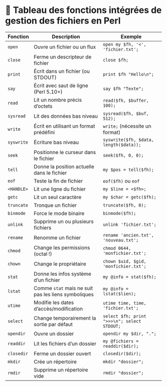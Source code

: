 # 📁 Tableau des fonctions intégrées de gestion des fichiers en Perl

| Fonction        | Description                                         | Exemple                                           |
|------------------|-----------------------------------------------------|--------------------------------------------------|
| `open`           | Ouvre un fichier ou un flux                        | `open my $fh, '<', 'fichier.txt';`              |
| `close`          | Ferme un descripteur de fichier                    | `close $fh;`                                     |
| `print`          | Écrit dans un fichier (ou STDOUT)                  | `print $fh "Hello\n";`                           |
| `say`            | Écrit avec saut de ligne (Perl 5.10+)              | `say $fh "Texte";`                               |
| `read`           | Lit un nombre précis d’octets                      | `read($fh, $buffer, 100);`                       |
| `sysread`        | Lit des données bas niveau                         | `sysread($fh, $buf, 512);`                       |
| `write`          | Écrit en utilisant un format prédéfini             | `write;` (nécessite un format)                  |
| `syswrite`       | Écriture bas niveau                                | `syswrite($fh, $data, length($data));`           |
| `seek`           | Positionne le curseur dans le fichier              | `seek($fh, 0, 0);`                               |
| `tell`           | Donne la position actuelle dans le fichier         | `my $pos = tell($fh);`                          |
| `eof`            | Teste la fin de fichier                            | `eof($fh)` ou `eof`                             |
| `<HANDLE>`       | Lit une ligne du fichier                          | `my $line = <$fh>;`                             |
| `getc`           | Lit un seul caractère                              | `my $char = getc($fh);`                         |
| `truncate`       | Tronque un fichier                                 | `truncate($fh, 0);`                             |
| `binmode`        | Force le mode binaire                              | `binmode($fh);`                                 |
| `unlink`         | Supprime un ou plusieurs fichiers                  | `unlink 'fichier.txt';`                         |
| `rename`         | Renomme un fichier                                 | `rename 'ancien.txt', 'nouveau.txt';`           |
| `chmod`          | Change les permissions (octal !)                   | `chmod 0644, 'monfichier.txt';`                 |
| `chown`          | Change le propriétaire                             | `chown $uid, $gid, 'monfichier.txt';`           |
| `stat`           | Donne les infos système d’un fichier               | `my @info = stat($fh);`                         |
| `lstat`          | Comme `stat` mais ne suit pas les liens symboliques| `my @info = lstat($lien);`                      |
| `utime`          | Modifie les dates d’accès/modification             | `utime time, time, 'fichier.txt';`              |
| `select`         | Change temporairement la sortie par défaut         | `select $fh; print ">>>\n"; select STDOUT;`     |
| `opendir`        | Ouvre un dossier                                   | `opendir my $dir, ".";`                         |
| `readdir`        | Lit les fichiers d’un dossier                      | `my @fichiers = readdir($dir);`                 |
| `closedir`       | Ferme un dossier ouvert                            | `closedir($dir);`                               |
| `mkdir`          | Crée un répertoire                                 | `mkdir "dossier";`                              |
| `rmdir`          | Supprime un répertoire vide                        | `rmdir "dossier";`                              |
